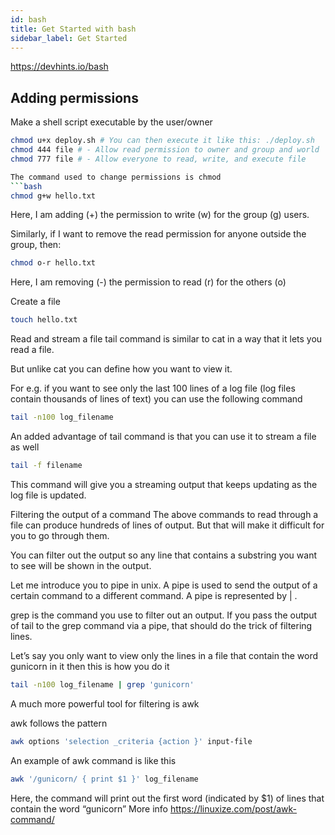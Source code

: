 ```yaml
---
id: bash
title: Get Started with bash
sidebar_label: Get Started
---
```


<https://devhints.io/bash>

## Adding permissions

Make a shell script executable by the user/owner

```bash
chmod u+x deploy.sh # You can then execute it like this: ./deploy.sh
chmod 444 file # - Allow read permission to owner and group and world
chmod 777 file # - Allow everyone to read, write, and execute file

The command used to change permissions is chmod
```bash
chmod g+w hello.txt
```

Here, I am adding (+) the permission to write (w) for the group (g) users.

Similarly, if I want to remove the read permission for anyone outside the group, then:

```bash
chmod o-r hello.txt
```

Here, I am removing (-) the permission to read (r) for the others (o)

Create a file

```bash
touch hello.txt
```

Read and stream a file
tail command is similar to cat in a way that it lets you read a file.

But unlike cat you can define how you want to view it.

For e.g. if you want to see only the last 100 lines of a log file (log files contain thousands of lines of text) you can use the following command

```bash
tail -n100 log_filename
```

An added advantage of tail command is that you can use it to stream a file as well

```bash
tail -f filename
```

This command will give you a streaming output that keeps updating as the log file is updated.

Filtering the output of a command
The above commands to read through a file can produce hundreds of lines of output. But that will make it difficult for you to go through them.

You can filter out the output so any line that contains a substring you want to see will be shown in the output.

Let me introduce you to pipe in unix. A pipe is used to send the output of a certain command to a different command. A pipe is represented by | .

grep is the command you use to filter out an output. If you pass the output of tail to the grep command via a pipe, that should do the trick of filtering lines.

Let’s say you only want to view only the lines in a file that contain the word gunicorn in it then this is how you do it

```bash
tail -n100 log_filename | grep 'gunicorn'
```

A much more powerful tool for filtering is awk

awk follows the pattern

```bash
awk options 'selection _criteria {action }' input-file
```

An example of awk command is like this

```bash
awk '/gunicorn/ { print $1 }' log_filename
```

Here, the command will print out the first word (indicated by $1) of lines that contain the word “gunicorn”
More info <https://linuxize.com/post/awk-command/>

